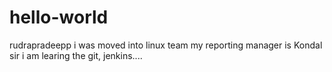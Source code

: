 # hello-world
rudrapradeepp
i was moved into linux team
my reporting manager is Kondal sir
i am learing the git, jenkins....
